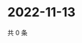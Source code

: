 # 2022-11-13

共 0 条

<!-- BEGIN WEIBO -->
<!-- 最后更新时间 Sun Nov 13 2022 07:16:23 GMT+0800 (China Standard Time) -->

<!-- END WEIBO -->
